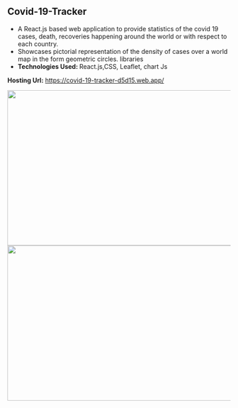 <h2>Covid-19-Tracker</h2>
  <ul>
    <li>  A React.js based web application to provide statistics of the covid
19 cases, death, recoveries happening around the world or with
respect to each country.</li>
    <li> Showcases pictorial representation of the density of cases over a world map in the form geometric circles. libraries</li>
    <li><strong>Technologies Used: </strong> React.js,CSS, Leaflet, chart Js</li>
  </ul>
  
  <strong>Hosting Url:</strong> https://covid-19-tracker-d5d15.web.app/
  
  <div style="display:block;align:center">
 <img src="https://user-images.githubusercontent.com/54434689/129333416-b2c4f3a8-e909-45f2-82a2-b8db35e72949.png" height="350" width="600"/> </div>

 <div style="display:block;align:center">
<img src="https://user-images.githubusercontent.com/54434689/129333813-19a6002c-b3f0-4962-9560-ac1d22642335.png"  height="350" width="600"/>
  </div>

  
 
